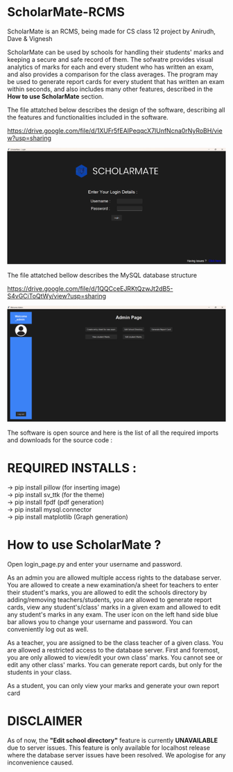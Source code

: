 # ScholarMate-RCMS

ScholarMate is an RCMS, being made for CS class 12 project by Anirudh, Dave & Vignesh

ScholarMate can be used by schools for handling their students' marks and keeping a secure and safe record of them. The sofwatre provides visual analytics of marks for each and every student who has written an exam, and also provides a comparison for the class averages. The program may be used to generate report cards for every student that has written an exam within seconds, and also includes many other features, described in the **How to use ScholarMate** section.

The file attatched below describes the design of the software, describing all the features and functionalities included in the software.

https://drive.google.com/file/d/1XUFr5fEAIPeqqcX7lUnfNcna0rNyRoBH/view?usp=sharing

![alt text](image.png)

The file attatched bellow describes the MySQL database structure

https://drive.google.com/file/d/1QQCceEJRKtQzwJt2dB5-S4vGCiToQtWy/view?usp=sharing

![alt text](image-1.png)

The software is open source and here is the list of all the required imports and downloads for the source code : 

# REQUIRED INSTALLS : 

-> pip install pillow (for inserting image)<br />
-> pip install sv_ttk (for the theme)<br />
-> pip install fpdf (pdf generation)<br />
-> pip install mysql.connector<br />
-> pip install matplotlib (Graph generation)

# How to use ScholarMate ? 

Open login_page.py and enter your username and password. 

As an admin you are allowed multiple access rights to the database server. You are allowed to create a new examination/a sheet for teachers to enter their student's marks, you are allowed to edit the schools directory by adding/removing teachers/students, you are allowed to generate report cards, view any student's/class' marks in a given exam and allowed to edit any student's marks in any exam. The user icon on the left hand side blue bar allows you to change your username and password. You can conveniently log out as well. 

As a teacher, you are assigned to be the class teacher of a given class. You are allowed a restricted access to the database server. First and foremost, you are only allowed to view/edit your own class' marks. You cannot see or edit any other class' marks. You can generate report cards, but only for the students in your class.

As a student, you can only view your marks and generate your own report card

# DISCLAIMER 

As of now, the **"Edit school directory"** feature is currently **UNAVAILABLE** due to server issues. This feature is only available for localhost release where the database server issues have been resolved. We apologise for any inconvenience caused.

